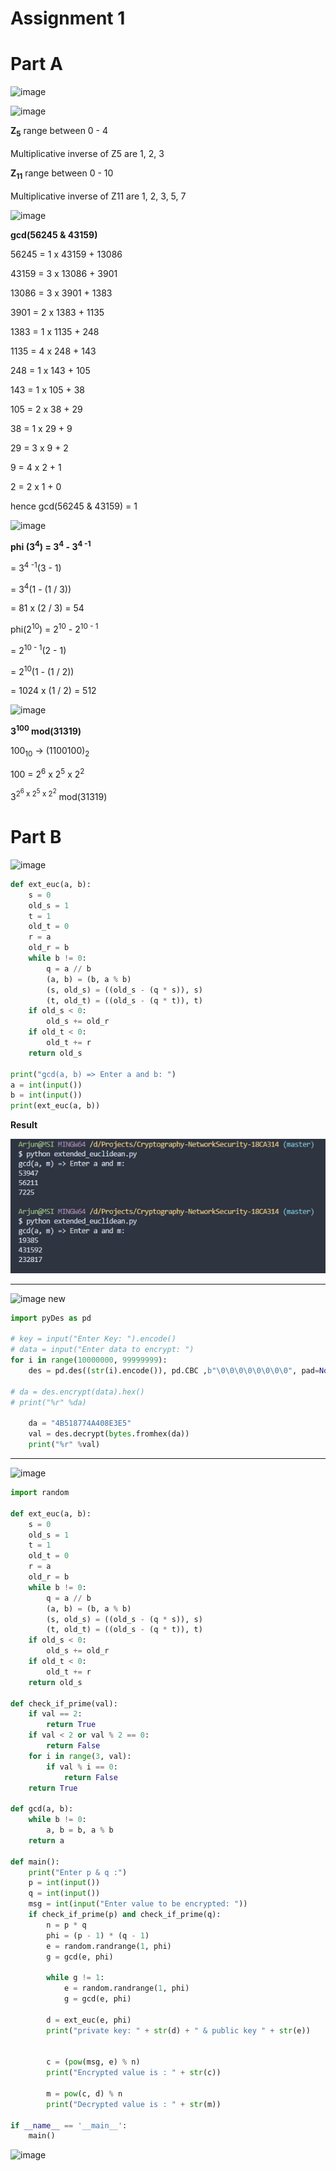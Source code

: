 # Assignment 1

# Part A

![image](https://i.imgur.com/Zcw0KS3.png)

![image](https://i.imgur.com/GACbVX1.png)

__Z<sub>5<sub>__ 
range between 0 - 4

Multiplicative inverse of Z5 are 1, 2, 3

__Z<sub>11<sub>__
range between 0 - 10

Multiplicative inverse of Z11 are 1, 2, 3, 5, 7

![image](https://i.imgur.com/VCwO0Gu.png)

__gcd(56245 & 43159)__

56245 = 1 x 43159 + 13086

43159 = 3 x 13086 + 3901

13086 = 3 x 3901 + 1383

3901 = 2 x 1383 + 1135

1383 = 1 x 1135 + 248

1135 = 4 x 248 + 143

248 = 1 x 143 + 105

143 = 1 x 105 + 38

105 = 2 x 38 + 29

38 = 1 x 29 + 9

29 = 3 x 9 + 2

9 = 4 x 2 + 1

2 = 2 x 1 + 0

hence gcd(56245 & 43159) = 1

![image](https://i.imgur.com/qDbnTni.png)

__phi (3<sup>4</sup>) = 3<sup>4</sup> - 3<sup>4 -1</sup>__

= 3<sup>4 -1</sup>(3 - 1)

= 3<sup>4</sup>(1 - (1 / 3))

= 81 x (2 / 3) = 54

phi(2<sup>10</sup>) = 2<sup>10</sup> - 2<sup>10 - 1</sup>

= 2<sup>10 - 1</sup>(2 - 1)

= 2<sup>10</sup>(1 - (1 / 2))

= 1024 x (1 / 2) = 512

![image](https://i.imgur.com/oIU29Ux.png)

__3<sup>100</sup> mod(31319)__

100<sub>10</sub> -> (1100100)<sub>2</sub>

100 = 2<sup>6</sup> x 2<sup>5</sup> x 2<sup>2</sup>

3<sup>2<sup>6</sup> x 2<sup>5</sup> x 2<sup>2</sup></sup> mod(31319)


# Part B

![image](https://i.imgur.com/0lDOapq.png)


```python
def ext_euc(a, b):
    s = 0
    old_s = 1
    t = 1
    old_t = 0
    r = a 
    old_r = b  
    while b != 0:
        q = a // b
        (a, b) = (b, a % b)
        (s, old_s) = ((old_s - (q * s)), s)
        (t, old_t) = ((old_s - (q * t)), t)
    if old_s < 0:
        old_s += old_r
    if old_t < 0:
        old_t += r
    return old_s

print("gcd(a, b) => Enter a and b: ")
a = int(input())
b = int(input())
print(ext_euc(a, b))
```
__Result__

![image](euclidean.png)

---

![image new](https://i.imgur.com/Ay5FLxE.png)

```python
import pyDes as pd

# key = input("Enter Key: ").encode()
# data = input("Enter data to encrypt: ")
for i in range(10000000, 99999999):
    des = pd.des((str(i).encode()), pd.CBC ,b"\0\0\0\0\0\0\0\0", pad=None, padmode=pd.PAD_PKCS5)

# da = des.encrypt(data).hex()
# print("%r" %da)

    da = "4B518774A408E3E5"
    val = des.decrypt(bytes.fromhex(da))
    print("%r" %val)

```
---
![image](https://i.imgur.com/HnbFjFK.png)

```python
import random

def ext_euc(a, b):
    s = 0
    old_s = 1
    t = 1
    old_t = 0
    r = a 
    old_r = b  
    while b != 0:
        q = a // b
        (a, b) = (b, a % b)
        (s, old_s) = ((old_s - (q * s)), s)
        (t, old_t) = ((old_s - (q * t)), t)
    if old_s < 0:
        old_s += old_r
    if old_t < 0:
        old_t += r
    return old_s

def check_if_prime(val):
    if val == 2:
        return True
    if val < 2 or val % 2 == 0:
        return False
    for i in range(3, val):
        if val % i == 0:
            return False
    return True

def gcd(a, b):
    while b != 0:
        a, b = b, a % b
    return a

def main():
    print("Enter p & q :")
    p = int(input())
    q = int(input())
    msg = int(input("Enter value to be encrypted: "))
    if check_if_prime(p) and check_if_prime(q):
        n = p * q
        phi = (p - 1) * (q - 1)
        e = random.randrange(1, phi)
        g = gcd(e, phi)

        while g != 1:
            e = random.randrange(1, phi)
            g = gcd(e, phi)

        d = ext_euc(e, phi)
        print("private key: " + str(d) + " & public key " + str(e))


        c = (pow(msg, e) % n)
        print("Encrypted value is : " + str(c))

        m = pow(c, d) % n
        print("Decrypted value is : " + str(m))
                
if __name__ == '__main__':
    main()
```

![image](https://i.imgur.com/hRrhYsJ.png)